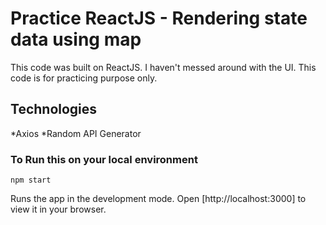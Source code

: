 # Practice ReactJS - Rendering state data using map

This code was built on ReactJS. I haven't messed around with the UI. This code is for practicing purpose only. 

## Technologies

*Axios
*Random API Generator

### To Run this on your local environment

`npm start`

Runs the app in the development mode.
Open [http://localhost:3000] to view it in your browser.
